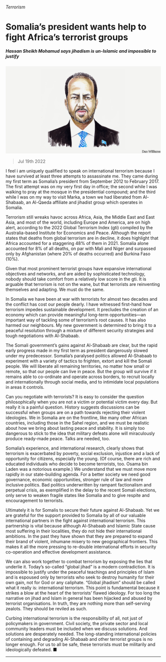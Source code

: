 ###### Terrorism

# Somalia’s president wants help to fight Africa’s terrorist groups 

##### Hassan Sheikh Mohamud says jihadism is un-Islamic and impossible to justify 

![image](images/20220723_BID002.jpg) 

> Jul 19th 2022 

I feel i am uniquely qualified to speak on international terrorism because I have survived at least three attempts to assassinate me. They came during my first term as Somalia’s president from September 2012 to February 2017. The first attempt was on my very first day in office; the second while I was walking to pray at the mosque in the presidential compound; and the third while I was on my way to visit Marka, a town we had liberated from Al-Shabaab, an Al-Qaeda affiliate and jihadist group which operates in Somalia. 

Terrorism still wreaks havoc across Africa, Asia, the Middle East and East Asia, and most of the world, including Europe and America, are on high alert, according to the 2022 Global Terrorism Index (gti) compiled by the Australia-based Institute for Economics and Peace. Although the report states that deaths from global terrorism are in decline, it does highlight that Africa accounted for a staggering 48% of them in 2021. Somalia alone accounted for 8% of all deaths, on par with Mali and Niger and surpassed only by Afghanistan (where 20% of deaths occurred) and Burkina Faso (10%). 

Given that most prominent terrorist groups have expansive international objectives and networks, and are aided by sophisticated technology, nobody should take comfort from a relatively low score in the gti. It is arguable that terrorism is not on the wane, but that terrorists are reinventing themselves and adapting. We must do the same. 

In Somalia we have been at war with terrorists for almost two decades and the conflict has cost our people dearly. I have witnessed first-hand how terrorism impedes sustainable development. It precludes the creation of an economy which can provide meaningful long-term opportunities—an important way of tackling some of terrorism’s root causes. It has also harmed our neighbours. My new government is determined to bring it to a peaceful resolution through a mixture of different security strategies and tough negotiations with Al-Shabaab.

The Somali government’s gains against Al-Shabaab are clear, but the rapid early progress made in my first term as president dangerously slowed under my predecessor. Somalia’s paralysed politics allowed Al-Shabaab to experiment with a variety of tactics to frighten, extort and kill the Somali people. We will liberate all remaining territories, no matter how small or remote, so that our people can live in peace. But the group will survive if it remains able to co-ordinate and operate across borders, to recruit locally and internationally through social media, and to intimidate local populations in areas it controls. 

Can you negotiate with terrorists? It is easy to consider the question philosophically when you are not a victim or potential victim every day. But really it is a painful question. History suggests discussions can be successful when groups are on a path towards rejecting their violent ideologies. We in Somalia are on the frontline, like many other African countries, including those in the Sahel region, and we must be realistic about how we bring about lasting peace and stability. It is simply too dangerous to stick to the idea that military defeats alone will miraculously produce ready-made peace. Talks are needed, too. 

Somalia’s experience, and international research, clearly shows that terrorism is exacerbated by poverty, social exclusion, injustice and a lack of opportunity for citizens, especially the young. (Of course, there are rich and educated individuals who decide to become terrorists, too. Osama bin Laden was a notorious example.) We understand that we must move more rapidly in our state-building agenda. For a better society we need good governance, economic opportunities, stronger rule of law and more inclusive politics. Bad politics underwritten by rampant factionalism and perpetual crisis, as exemplified in the delay to the recent Somali elections, only serve to weaken fragile states like Somalia and to give respite and encouragement to terrorists. 

Ultimately it is for Somalis to secure their future against Al-Shabaab. Yet we are grateful for the support provided to Somalia by all of our valuable international partners in the fight against international terrorism. This partnership is vital because although Al-Shabaab and Islamic State cause most suffering in their localities, they do not hide their international ambitions. In the past they have shown that they are prepared to expand their brand of violent, inhumane misery to new geographical frontiers. This makes it all the more pressing to re-double international efforts in security co-operation and effective development assistance.

We can also work together to combat terrorism by exposing the lies that underlie it. Today’s so-called “global jihad” is a modern contradiction. It is impossible to justify under the peaceful teachings and principles of Islam and is espoused only by terrorists who seek to destroy humanity for their own gain, not for God or any caliphate. “Global jihadism” should be called what it really is: international terrorism. This point is fundamental because it strikes a blow at the heart of the terrorists’ flawed ideology. For too long the narrative on jihad and Islam in general has been hijacked and abused by terrorist organisations. In truth, they are nothing more than self-serving zealots. They should be reviled as such. 

Curbing international terrorism is the responsibility of all, not just of policymakers in government. Civil society, the private sector and local community leaders must be included when we discuss solutions. And solutions are desperately needed. The long-standing international policies of containing and degrading Al-Shabaab and other terrorist groups is no longer enough. For us to all be safe, these terrorists must be militarily and ideologically defeated. ■

_______________



